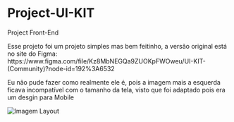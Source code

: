 # Project-UI-KIT
Project Front-End

<p>Esse projeto foi um projeto simples mas bem feitinho, a versão original está no site do Figma: 
https://www.figma.com/file/Kz8MbNEGQa9ZUOKpFWOweu/UI-KIT-(Community)?node-id=192%3A6532</p>
<p>
Eu não pude fazer como realmente ele é, pois a imagem mais a esquerda ficava incompatível com o tamanho da tela, visto que foi adaptado pois era um desgin para Mobile</p>

![Imagem Layout](https://user-images.githubusercontent.com/67664598/163471817-ed0ee7df-ceca-4d92-bb92-03d7c4844ab3.png)

